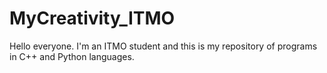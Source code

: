 # MyCreativity_ITMO
 Hello everyone. I'm an ITMO student and this is my repository of programs in C++ and Python languages.
